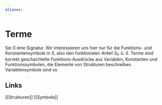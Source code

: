 ```yaml
---
aliases: 
---
```

# Terme 
Sei $S$ eine Signatur. Wir interessieren uns hier nur für die Funktions- und Konstantensymbole in $S$, also den funktionalen Anteil $S_{F}\subseteq S$. 
Terme sind korrekt geschachtelte Funktions-Ausdrücke aus Variablen, Konstanten und Funktionssymbolen, die Elemente von Strukturen beschreiben.
Variablensymbole sind vo

## Links
[[Strukturen]]
[[Symbole]]